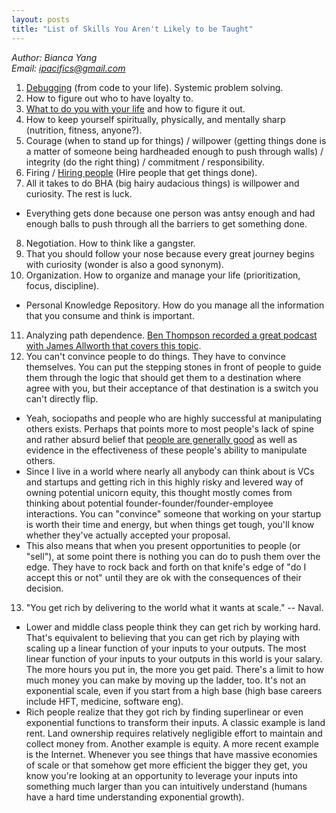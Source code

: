 ```yaml
---
layout: posts
title: "List of Skills You Aren't Likely to be Taught"
---
```

*Author: Bianca Yang*<br>
*Email: <a href="mailto:ipacifics@gmail.com?subject=Hello from the XDRT Blog">ipacifics@gmail.com</a>*<br>

1. [Debugging](https://danluu.com/anon-benchmark/) (from code to your life).
Systemic problem solving.
2. How to figure out who to have loyalty to.
3. [What to do you with your life](http://www.windsweptsoftware.net/rickoverthoughts.pdf)
and how to figure it out.
4. How to keep yourself spiritually, physically, and mentally sharp (nutrition,
fitness, anyone?).
5. Courage (when to stand up for things) / willpower (getting things done is a
matter of someone being hardheaded enough to push through walls) / integrity
(do the right thing) / commitment / responsibility.
6. Firing / [Hiring people](https://nav.al/build-a-team-that-ships) (Hire people
that get things done).
7. All it takes to do BHA (big hairy audacious things) is willpower and
curiosity. The rest is luck.
 * Everything gets done because one person was antsy enough and had enough
balls to push through all the barriers to get something done.
8. Negotiation. How to think like a gangster.
9. That you should follow your nose because every great journey begins with
curiosity (wonder is also a good synonym).
10. Organization. How to organize and manage your life (prioritization, focus, discipline).
 * Personal Knowledge Repository. How do you manage all the information that you
 consume and think is important.
11. Analyzing path dependence. [Ben Thompson recorded a great podcast with
James Allworth that covers this topic](https://stratechery.com/2020/exponent-podcast-the-water-we-swim-in/).
12. You can't convince people to do things. They have to convince themselves.
You can put the stepping stones in front of people to guide them through the
logic that should get them to a destination where agree with you, but their
acceptance of that destination is a switch you can't directly flip.
 * Yeah, sociopaths and people who are highly successful at manipulating
 others exists. Perhaps that points more to most people's lack of spine and
 rather absurd belief that [people are generally good](http://www.youtube.com/watch?v=iRleB034EC8&t=1m55s)
 as well as evidence in the effectiveness of these people's ability to
 manipulate others.
 * Since I live in a world where nearly all anybody can think about is VCs and
 startups and getting rich in this highly risky and levered way of owning
 potential unicorn equity, this thought mostly comes from thinking about
 potential founder-founder/founder-employee interactions. You can "convince"
 someone that working on your startup is worth their time and energy, but when
 things get tough, you'll know whether they've actually accepted your proposal.
 * This also means that when you present opportunities to people (or "sell"), at
 some point there is nothing you can do to push them over the edge. They have to
 rock back and forth on that knife's edge of "do I accept this or not" until
 they are ok with the consequences of their decision.
13. "You get rich by delivering to the world what it wants at scale." -- Naval.
 * Lower and middle class people think they can get rich by working hard.
That's equivalent to believing that you can get rich by playing with scaling up
a linear function of your inputs to your outputs. The most linear function of
your inputs to your outputs in this world is your salary. The more hours you put
in, the more you get paid. There's a limit to how much money you can make by
moving up the ladder, too. It's not an exponential scale, even if you start from
a high base (high base careers include HFT, medicine, software eng).
 * Rich people realize that they got rich by finding superlinear or even
exponential functions to transform their inputs. A classic example is land rent.
Land ownership requires relatively negligible effort to maintain and collect
money from. Another example is equity. A more recent example is the Internet.
Whenever you see things that have massive economies of scale or that somehow
get more efficient the bigger they get, you know you're looking at an
opportunity to leverage your inputs into something much larger than you can
intuitively understand (humans have a hard time understanding exponential
growth).
